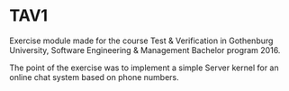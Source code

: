 # TAV1

Exercise module made for the course Test & Verification in Gothenburg University, Software Engineering & Management Bachelor program 2016.

The point of the exercise was to implement a simple Server kernel for an online chat system based on phone numbers.
